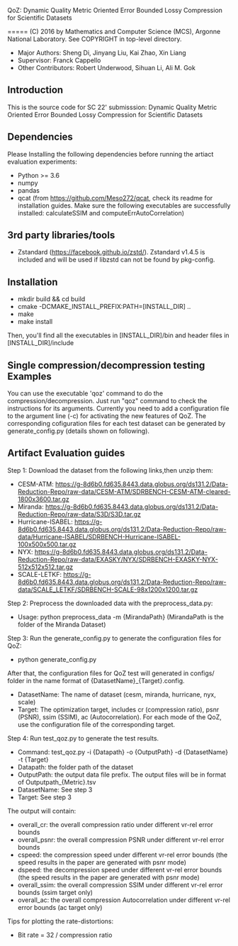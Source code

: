 QoZ: Dynamic Quality Metric Oriented Error Bounded Lossy Compression for Scientific Datasets

=====
(C) 2016 by Mathematics and Computer Science (MCS), Argonne National Laboratory. See COPYRIGHT in top-level directory.

* Major Authors: Sheng Di, Jinyang Liu, Kai Zhao, Xin Liang
* Supervisor: Franck Cappello
* Other Contributors: Robert Underwood, Sihuan Li, Ali M. Gok

## Introduction

This is the source code for SC 22' submisssion: Dynamic Quality Metric Oriented Error Bounded Lossy Compression for Scientific Datasets

## Dependencies

Please Installing the following dependencies before running the artiact evaluation experiments:

* Python >= 3.6
* numpy 
* pandas 
* qcat (from https://github.com/Meso272/qcat, check its readme for installation guides. Make sure the following executables are successfully installed: calculateSSIM and computeErrAutoCorrelation)

## 3rd party libraries/tools

* Zstandard (https://facebook.github.io/zstd/). Zstandard v1.4.5 is included and will be used if libzstd can not be found by
  pkg-config.

## Installation

* mkdir build && cd build
* cmake -DCMAKE_INSTALL_PREFIX:PATH=[INSTALL_DIR] ..
* make
* make install

Then, you'll find all the executables in [INSTALL_DIR]/bin and header files in [INSTALL_DIR]/include

## Single compression/decompression testing Examples

You can use the executable 'qoz' command to do the compression/decompression. Just run "qoz" command to check the instructions for its arguments.
Currently you need to add a configuration file to the argument line (-c) for activating the new features of QoZ. 
The corresponding cofiguration files for each test dataset can be generated by generate_config.py (details shown on following).

## Artifact Evaluation guides

Step 1: Download the dataset from the following links,then unzip them:

* CESM-ATM: https://g-8d6b0.fd635.8443.data.globus.org/ds131.2/Data-Reduction-Repo/raw-data/CESM-ATM/SDRBENCH-CESM-ATM-cleared-1800x3600.tar.gz
* Miranda: https://g-8d6b0.fd635.8443.data.globus.org/ds131.2/Data-Reduction-Repo/raw-data/S3D/S3D.tar.gz
* Hurricane-ISABEL: https://g-8d6b0.fd635.8443.data.globus.org/ds131.2/Data-Reduction-Repo/raw-data/Hurricane-ISABEL/SDRBENCH-Hurricane-ISABEL-100x500x500.tar.gz
* NYX: https://g-8d6b0.fd635.8443.data.globus.org/ds131.2/Data-Reduction-Repo/raw-data/EXASKY/NYX/SDRBENCH-EXASKY-NYX-512x512x512.tar.gz
* SCALE-LETKF: https://g-8d6b0.fd635.8443.data.globus.org/ds131.2/Data-Reduction-Repo/raw-data/SCALE_LETKF/SDRBENCH-SCALE-98x1200x1200.tar.gz

Step 2: Preprocess the downloaded data with the preprocess_data.py:

* Usage: python preprocess_data -m {MirandaPath} (MirandaPath is the folder of the Miranda Dataset)

Step 3: Run the generate_config.py to generate the configuration files for QoZ:

* python generate_config.py

After that, the configuration files for QoZ test will generated in configs/ folder in the name format of {DatasetName}\_{Target}.config. 

* DatasetName: The name of dataset (cesm, miranda, hurricane, nyx, scale)
* Target: The optimization target, includes cr (compression ratio), psnr (PSNR), ssim (SSIM), ac (Autocorrelation). For each mode of the QoZ, use the configuration file of the corresponding target.

Step 4: Run test_qoz.py to generate the test results.

* Command: test_qoz.py -i {Datapath} -o {OutputPath} -d {DatasetName} -t {Target}
* Datapath: the folder path of the dataset
* OutputPath: the output data file prefix. The output files will be in format of Outputpath_{Metric}.tsv
* DatasetName: See step 3
* Target: See step 3

The output will contain:
* overall_cr: the overall compression ratio under different vr-rel error bounds
* overall_psnr: the overall compression PSNR under different vr-rel error bounds
* cspeed: the compression speed under different vr-rel error bounds (the speed results in the paper are generated with psnr mode)
* dspeed: the decompression speed under different vr-rel error bounds (the speed results in the paper are generated with psnr mode)
* overall_ssim: the overall compression SSIM under different vr-rel error bounds (ssim target only)
* overall_ac: the overall compression Autocorrelation under different vr-rel error bounds (ac target only)

Tips for plotting the rate-distortions:

* Bit rate = 32 / compression ratio



